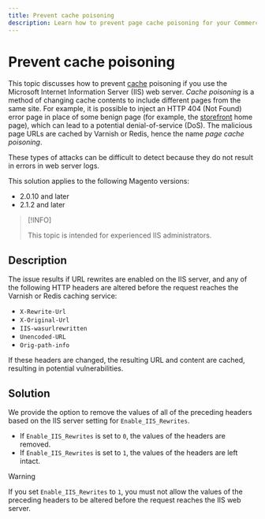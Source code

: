 ```yaml
---
title: Prevent cache poisoning
description: Learn how to prevent page cache poisoning for your Commerce storefront.
---
```


# Prevent cache poisoning

This topic discusses how to prevent [cache](https://glossary.magento.com/cache) poisoning if you use the Microsoft Internet Information Server (IIS) web server. _Cache poisoning_ is a method of changing cache contents to include different pages from the same site. For example, it is possible to inject an HTTP 404 (Not Found) error page in place of some benign page (for example, the [storefront](https://glossary.magento.com/storefront) home page), which can lead to a potential denial-of-service (DoS). The malicious page URLs are cached by Varnish or Redis, hence the name _page cache poisoning_.

These types of attacks can be difficult to detect because they do not result in errors in web server logs.

This solution applies to the following Magento versions:

- 2.0.10 and later
- 2.1.2 and later

>[!INFO]
>
>This topic is intended for experienced IIS administrators.

## Description

The issue results if URL rewrites are enabled on the IIS server, and any of the following HTTP headers are altered before the request reaches the Varnish or Redis caching service:

- `X-Rewrite-Url`
- `X-Original-Url`
- `IIS-wasurlrewritten`
- `Unencoded-URL`
- `Orig-path-info`

If these headers are changed, the resulting URL and content are cached, resulting in potential vulnerabilities.

## Solution

We provide the option to remove the values of all of the preceding headers based on the IIS server setting for `Enable_IIS_Rewrites`.

- If `Enable_IIS_Rewrites` is set to `0`,  the values of the headers are removed.
- If `Enable_IIS_Rewrites` is set to `1`, the values of the headers are left intact.

>[!WARNING]
>
>If you set `Enable_IIS_Rewrites` to `1`, you must not allow the values of the preceding headers to be altered before the request reaches the IIS web server.
